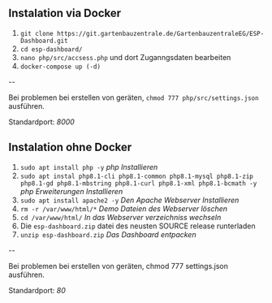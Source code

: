 ## Instalation via Docker

1. `git clone https://git.gartenbauzentrale.de/GartenbauzentraleEG/ESP-Dashboard.git`
2. `cd esp-dashboard/`
3. `nano php/src/accsess.php` und dort Zuganngsdaten bearbeiten
4. `docker-compose up (-d)`

--

Bei problemen bei erstellen von geräten, `chmod 777 php/src/settings.json` ausführen.

Standardport: *8000*


## Instalation ohne Docker

1. `sudo apt install php -y` *php Installieren*
2. `sudo apt instal php8.1-cli php8.1-common php8.1-mysql php8.1-zip php8.1-gd php8.1-mbstring php8.1-curl php8.1-xml php8.1-bcmath -y` *php Erweiterungen Installieren*
3. `sudo apt install apache2 -y` *Den Apache Webserver Installieren*
4. `rm -r /var/www/html/*` *Demo Dateien des Webserver löschen*
5. `cd /var/www/html/` *In das Webserver verzeichniss wechseln*
6. Die `esp-dashboard.zip` datei des neusten SOURCE release runterladen
7. `unzip esp-dashboard.zip` *Das Dashboard entpacken*

--

Bei problemen bei erstellen von geräten, chmod 777 settings.json ausführen.

Standardport: *80*